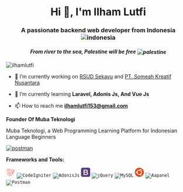 <h1 align="center">Hi 👋, I'm Ilham Lutfi</h1>
<h3 align="center">A passionate backend web developer from Indonesia <img src="https://cdn.worldvectorlogo.com/logos/indonesi.svg" alt="indonesia" width="40"/> </h3>
<h4 align="center"><i>From river to the sea, Palestine will be free <img src="https://upload.wikimedia.org/wikipedia/commons/thumb/0/00/Flag_of_Palestine.svg/800px-Flag_of_Palestine.svg.png?20230715225310" alt="palestine" width="40" style="vertical-align: middle;"/></i>
</h4>

<p align="left"> <img src="https://komarev.com/ghpvc/?username=ilhamlutfi&label=Profile%20views&color=0e75b6&style=flat" alt="ilhamlutfi" /> </p>

- 🔭 I’m currently working on [RSUD Sekayu](https://rsudsekayu.mubakab.go.id) and [PT. Someah Kreatif Nusantara](https://someah.id)

- 🌱 I’m currently learning **Laravel, Adonis Js, And Vue Js**

- 📫 How to reach me **ilhamlutfi153@gmail.com**

**Founder Of Muba Teknologi**
<p>Muba Teknologi, a Web Programming Learning Platform for Indonesian Language Beginners<p>
<a href="https://mubatekno.com" target="_blank"> <img src="https://mubatekno.com/mubatekno-logo.png" alt="postman" width="200px"/> </a>

**Frameworks and Tools:**

<code><img height="25" src="https://raw.githubusercontent.com/github/explore/80688e429a7d4ef2fca1e82350fe8e3517d3494d/topics/laravel/laravel.png" title="Laravel"></code>
<code><img height="25" src="https://cdn.worldvectorlogo.com/logos/codeigniter.svg" title="CodeIgniter"></code>
<code><img height="25" src="https://cdn.worldvectorlogo.com/logos/adonisjs.svg" title="AdonisJs"></code>
<code><img height="25" src="https://raw.githubusercontent.com/github/explore/80688e429a7d4ef2fca1e82350fe8e3517d3494d/topics/bootstrap/bootstrap.png" title="Bootstrap"></code>
<code><img height="25" src="https://encrypted-tbn0.gstatic.com/images?q=tbn:ANd9GcRmLME0hpAJOqBGhaVjcgkk8hIKS3S4GAqrLg&s" title="jQuery"></code>
<code><img height="25" src="https://w7.pngwing.com/pngs/717/111/png-transparent-mysql-round-logo-tech-companies-thumbnail.png" title="MySQL"></code>
<code><img height="25" src="https://raw.githubusercontent.com/github/explore/80688e429a7d4ef2fca1e82350fe8e3517d3494d/topics/ubuntu/ubuntu.png" title="Linux Ubuntu"></code>
<code><img height="25" src="https://www.aapanel.com/static/images/bt_logo.png" title="Aapanel"></code>
<code><img height="25" src="https://www.vectorlogo.zone/logos/getpostman/getpostman-icon.svg" title="Postman"></code>
